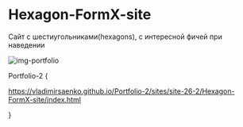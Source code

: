 # Hexagon-FormX-site
 
Сайт с шестиугольниками(hexagons), с интересной фичей при наведении

![img-portfolio](https://user-images.githubusercontent.com/56477695/121498488-21ff3800-c9e5-11eb-90ac-3ccfa94cce3b.jpg)

Portfolio-2 {

https://vladimirsaenko.github.io/Portfolio-2/sites/site-26-2/Hexagon-FormX-site/index.html

}
